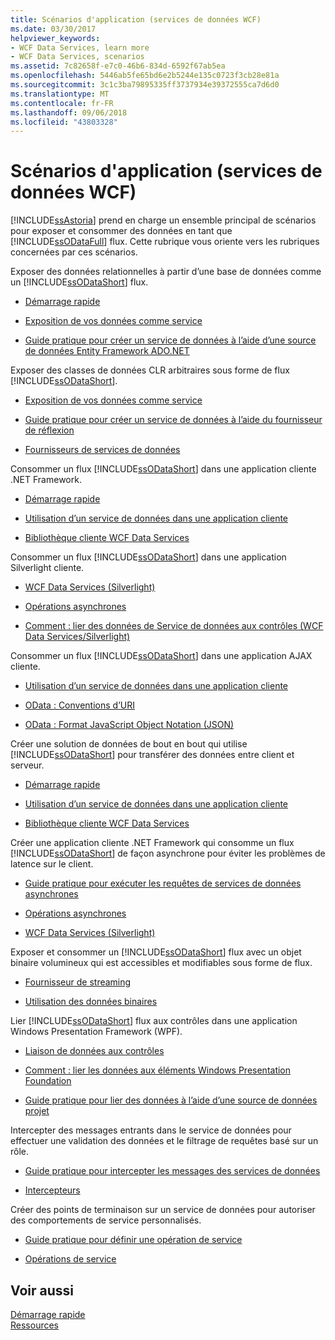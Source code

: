 ```yaml
---
title: Scénarios d'application (services de données WCF)
ms.date: 03/30/2017
helpviewer_keywords:
- WCF Data Services, learn more
- WCF Data Services, scenarios
ms.assetid: 7c82658f-e7c0-46b6-834d-6592f67ab5ea
ms.openlocfilehash: 5446ab5fe65bd6e2b5244e135c0723f3cb28e81a
ms.sourcegitcommit: 3c1c3ba79895335ff3737934e39372555ca7d6d0
ms.translationtype: MT
ms.contentlocale: fr-FR
ms.lasthandoff: 09/06/2018
ms.locfileid: "43803328"
---
```

# <a name="application-scenarios-wcf-data-services"></a>Scénarios d'application (services de données WCF)
[!INCLUDE[ssAstoria](../../../../includes/ssastoria-md.md)] prend en charge un ensemble principal de scénarios pour exposer et consommer des données en tant que [!INCLUDE[ssODataFull](../../../../includes/ssodatafull-md.md)] flux. Cette rubrique vous oriente vers les rubriques concernées par ces scénarios.  
  
 Exposer des données relationnelles à partir d’une base de données comme un [!INCLUDE[ssODataShort](../../../../includes/ssodatashort-md.md)] flux.  
 -   [Démarrage rapide](../../../../docs/framework/data/wcf/quickstart-wcf-data-services.md)  
  
-   [Exposition de vos données comme service](../../../../docs/framework/data/wcf/exposing-your-data-as-a-service-wcf-data-services.md)  
  
-   [Guide pratique pour créer un service de données à l’aide d’une source de données Entity Framework ADO.NET](../../../../docs/framework/data/wcf/create-a-data-service-using-an-adonet-ef-data-wcf.md)  
  
 Exposer des classes de données CLR arbitraires sous forme de flux [!INCLUDE[ssODataShort](../../../../includes/ssodatashort-md.md)].  
 -   [Exposition de vos données comme service](../../../../docs/framework/data/wcf/exposing-your-data-as-a-service-wcf-data-services.md)  
  
-   [Guide pratique pour créer un service de données à l’aide du fournisseur de réflexion](../../../../docs/framework/data/wcf/create-a-data-service-using-rp-wcf-data-services.md)  
  
-   [Fournisseurs de services de données](../../../../docs/framework/data/wcf/data-services-providers-wcf-data-services.md)  
  
 Consommer un flux [!INCLUDE[ssODataShort](../../../../includes/ssodatashort-md.md)] dans une application cliente .NET Framework.  
 -   [Démarrage rapide](../../../../docs/framework/data/wcf/quickstart-wcf-data-services.md)  
  
-   [Utilisation d’un service de données dans une application cliente](../../../../docs/framework/data/wcf/using-a-data-service-in-a-client-application-wcf-data-services.md)  
  
-   [Bibliothèque cliente WCF Data Services](../../../../docs/framework/data/wcf/wcf-data-services-client-library.md)  
  
 Consommer un flux [!INCLUDE[ssODataShort](../../../../includes/ssodatashort-md.md)] dans une application Silverlight cliente.  
 -   [WCF Data Services (Silverlight)](https://msdn.microsoft.com/library/c0cd9f4b-1372-48e4-9935-c8421239da30)  
  
-   [Opérations asynchrones](../../../../docs/framework/data/wcf/asynchronous-operations-wcf-data-services.md)  
  
-   [Comment : lier des données de Service de données aux contrôles (WCF Data Services/Silverlight)](https://msdn.microsoft.com/library/bda7d82e-7b1f-4690-8a33-c6297465bdd5)  
  
 Consommer un flux [!INCLUDE[ssODataShort](../../../../includes/ssodatashort-md.md)] dans une application AJAX cliente.  
 -   [Utilisation d’un service de données dans une application cliente](../../../../docs/framework/data/wcf/using-a-data-service-in-a-client-application-wcf-data-services.md)  
  
-   [OData : Conventions d’URI](https://go.microsoft.com/fwlink/?LinkId=185564)  
  
-   [OData : Format JavaScript Object Notation (JSON)](https://go.microsoft.com/fwlink/?LinkId=185790)  
  
 Créer une solution de données de bout en bout qui utilise [!INCLUDE[ssODataShort](../../../../includes/ssodatashort-md.md)] pour transférer des données entre client et serveur.  
 -   [Démarrage rapide](../../../../docs/framework/data/wcf/quickstart-wcf-data-services.md)  
  
-   [Utilisation d’un service de données dans une application cliente](../../../../docs/framework/data/wcf/using-a-data-service-in-a-client-application-wcf-data-services.md)  
  
-   [Bibliothèque cliente WCF Data Services](../../../../docs/framework/data/wcf/wcf-data-services-client-library.md)  
  
 Créer une application cliente .NET Framework qui consomme un flux [!INCLUDE[ssODataShort](../../../../includes/ssodatashort-md.md)] de façon asynchrone pour éviter les problèmes de latence sur le client.  
 -   [Guide pratique pour exécuter les requêtes de services de données asynchrones](../../../../docs/framework/data/wcf/how-to-execute-asynchronous-data-service-queries-wcf-data-services.md)  
  
-   [Opérations asynchrones](../../../../docs/framework/data/wcf/asynchronous-operations-wcf-data-services.md)  
  
-   [WCF Data Services (Silverlight)](https://msdn.microsoft.com/library/c0cd9f4b-1372-48e4-9935-c8421239da30)  
  
 Exposer et consommer un [!INCLUDE[ssODataShort](../../../../includes/ssodatashort-md.md)] flux avec un objet binaire volumineux qui est accessibles et modifiables sous forme de flux.  
 -   [Fournisseur de streaming](../../../../docs/framework/data/wcf/streaming-provider-wcf-data-services.md)  
  
-   [Utilisation des données binaires](../../../../docs/framework/data/wcf/working-with-binary-data-wcf-data-services.md)  
  
 Lier [!INCLUDE[ssODataShort](../../../../includes/ssodatashort-md.md)] flux aux contrôles dans une application Windows Presentation Framework (WPF).  
 -   [Liaison de données aux contrôles](../../../../docs/framework/data/wcf/binding-data-to-controls-wcf-data-services.md)  
  
-   [Comment : lier les données aux éléments Windows Presentation Foundation](../../../../docs/framework/data/wcf/bind-data-to-wpf-elements-wcf-data-services.md)  
  
-   [Guide pratique pour lier des données à l’aide d’une source de données projet](../../../../docs/framework/data/wcf/how-to-bind-data-using-a-project-data-source-wcf-data-services.md)  
  
 Intercepter des messages entrants dans le service de données pour effectuer une validation des données et le filtrage de requêtes basé sur un rôle.  
 -   [Guide pratique pour intercepter les messages des services de données](../../../../docs/framework/data/wcf/how-to-intercept-data-service-messages-wcf-data-services.md)  
  
-   [Intercepteurs](../../../../docs/framework/data/wcf/interceptors-wcf-data-services.md)  
  
 Créer des points de terminaison sur un service de données pour autoriser des comportements de service personnalisés.  
 -   [Guide pratique pour définir une opération de service](../../../../docs/framework/data/wcf/how-to-define-a-service-operation-wcf-data-services.md)  
  
-   [Opérations de service](../../../../docs/framework/data/wcf/service-operations-wcf-data-services.md)  
  
## <a name="see-also"></a>Voir aussi  
 [Démarrage rapide](../../../../docs/framework/data/wcf/quickstart-wcf-data-services.md)  
 [Ressources](../../../../docs/framework/data/wcf/wcf-data-services-resources.md)

